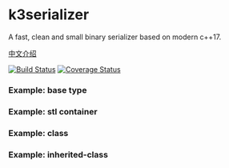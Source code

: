 # k3serializer

A fast, clean and small binary serializer based on modern c++17.

[中文介绍](https://github.com/OttoX/k3serializer/blob/master/README_CN.md)


[![Build Status](https://api.travis-ci.org/OttoX/k3serializer.svg?branch=master)](https://travis-ci.org/github/OttoX/k3serializer) [![Coverage Status](https://coveralls.io/repos/github/OttoX/k3serializer/badge.svg?branch=master)](https://coveralls.io/github/OttoX/k3serializer?branch=master)


### Example: base type

### Example: stl container

### Example: class

### Example: inherited-class
